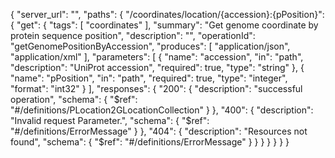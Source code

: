 {
  "server_url": "",
  "paths": {
    "/coordinates/location/{accession}:{pPosition}": {
      "get": {
        "tags": [
          "coordinates"
        ],
        "summary": "Get genome coordinate by protein sequence position",
        "description": "",
        "operationId": "getGenomePositionByAccession",
        "produces": [
          "application/json",
          "application/xml"
        ],
        "parameters": [
          {
            "name": "accession",
            "in": "path",
            "description": "UniProt accession",
            "required": true,
            "type": "string"
          },
          {
            "name": "pPosition",
            "in": "path",
            "required": true,
            "type": "integer",
            "format": "int32"
          }
        ],
        "responses": {
          "200": {
            "description": "successful operation",
            "schema": {
              "$ref": "#/definitions/PLocation2GLocationCollection"
            }
          },
          "400": {
            "description": "Invalid request Parameter.",
            "schema": {
              "$ref": "#/definitions/ErrorMessage"
            }
          },
          "404": {
            "description": "Resources not found",
            "schema": {
              "$ref": "#/definitions/ErrorMessage"
            }
          }
        }
      }
    }
  }
}